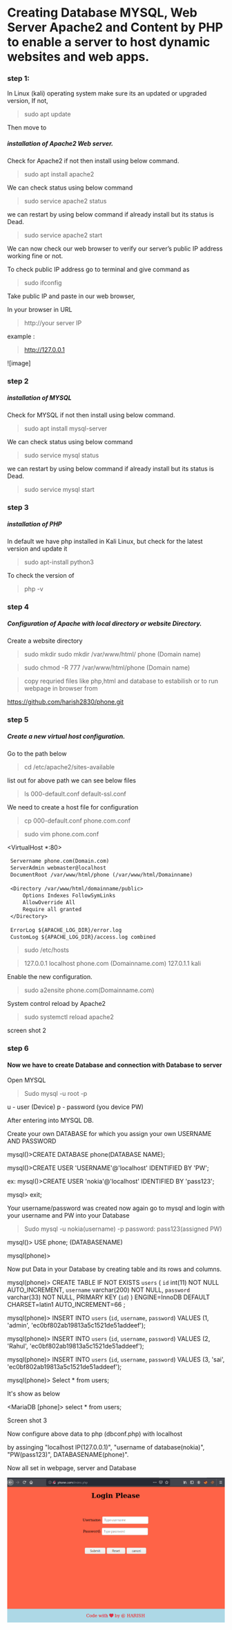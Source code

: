# Creating Database MYSQL, Web Server Apache2 and Content by PHP to enable a server to host dynamic websites and web apps. 

### step 1:

In Linux (kali) operating system make sure its an updated or upgraded version, If not,

> sudo apt update 

Then move to 

##### installation of Apache2 Web server.

Check for Apache2 if not then install using below command.
>sudo apt install apache2

We can check status using below command 
>sudo service apache2 status

we can restart by using below command if already install but its status is Dead.
>sudo service apache2 start


We can now check our web browser to verify our server’s public IP address working fine or not.

To check public IP address go to terminal and give command as

>sudo ifconfig

Take public IP and paste in our web browser,

In your browser in URL

>http://your server IP 

example :

>http://127.0.0.1

![image] 



### step 2

##### installation of MYSQL

Check for MYSQL if not then install using below command.
>sudo apt install mysql-server

We can check status using below command 
>sudo service mysql status

we can restart by using below command if already install but its status is Dead.
>sudo service mysql start

### step 3

##### installation of PHP

In default we have php installed in Kali Linux, but check for the latest version and update it

>sudo apt-install python3

To check the version of 
>php -v

### step 4

##### Configuration of Apache with local directory or website Directory.

Create a website directory
>sudo mkdir sudo mkdir /var/www/html/ phone (Domain name) 

>sudo chmod -R 777 /var/www/html/phone (Domain name)

>copy requried files like php,html and database to estabilish or to run webpage in browser from 

https://github.com/harish2830/phone.git

### step 5

##### Create a new virtual host configuration.

Go to the path below 
>cd /etc/apache2/sites-available

list out for above path we can see below files
>ls
000-default.conf  default-ssl.conf 

We need to create a host file for configuration

>cp 000-default.conf phone.com.conf

>sudo vim phone.com.conf

<VirtualHost *:80>

     Servername phone.com(Domain.com)
     ServerAdmin webmaster@localhost
     DocumentRoot /var/www/html/phone (/var/www/html/Domainname)

     <Directory /var/www/html/domainname/public>
         Options Indexes FollowSymLinks
         AllowOverride All
         Require all granted
     </Directory>

     ErrorLog ${APACHE_LOG_DIR}/error.log 
     CustomLog ${APACHE_LOG_DIR}/access.log combined 
 </VirtualHost>

 >sudo /etc/hosts

 >127.0.0.1 localhost phone.com (Domainname.com)
 127.0.1.1 kali

Enable the new configuration.

>sudo a2ensite phone.com(Domainname.com)

System control reload by Apache2

>sudo systemctl reload apache2

screen shot 2

### step 6

#### Now we have to create Database and connection with Database to server

Open MYSQL

>Sudo mysql -u root -p

u - user (Device)
p - password (you device PW)

After entering into MYSQL DB.

Create your own DATABASE for which you assign your own USERNAME AND PASSWORD 

mysql()>CREATE DATABASE phone(DATABASE NAME);

mysql()>CREATE USER 'USERNAME'@'localhost' IDENTIFIED BY 'PW'; 

ex: mysql()>CREATE USER 'nokia'@'localhost' IDENTIFIED BY 'pass123'; 

mysql> exit;

Your username/password was created now again go to mysql and login with your username and PW into your Database

>Sudo mysql -u nokia(username) -p
password: pass123(assigned PW)

mysql()> USE phone; (DATABASENAME)

mysql(phone)> 

Now put Data in your Database by creating table and its rows and columns.

mysql(phone)> CREATE TABLE IF NOT EXISTS `users` (
  `id` int(11) NOT NULL AUTO_INCREMENT,
  `username` varchar(200) NOT NULL,
  `password` varchar(33) NOT NULL,
  PRIMARY KEY (`id`)
) ENGINE=InnoDB  DEFAULT CHARSET=latin1 AUTO_INCREMENT=66 ;

mysql(phone)> INSERT INTO `users` (`id`, `username`, `password`) VALUES
(1, 'admin', 'ec0bf802ab19813a5c1521de51addeef');

mysql(phone)> INSERT INTO `users` (`id`, `username`, `password`) VALUES
(2, 'Rahul', 'ec0bf802ab19813a5c1521de51addeef');

mysql(phone)> INSERT INTO `users` (`id`, `username`, `password`) VALUES
(3, 'sai', 'ec0bf802ab19813a5c1521de51addeef');

mysql(phone)> Select * from users;

It's show as below

<MariaDB [phone]> select * from users;

Screen shot 3

Now configure above data to php (dbconf.php) with localhost

by assinging "localhost IP(127.0.0.1)", "username of database(nokia)", "PW(pass123)", DATABASENAME(phone)".

Now all set in webpage, server and Database

![image](Screenshots/4.png)
















